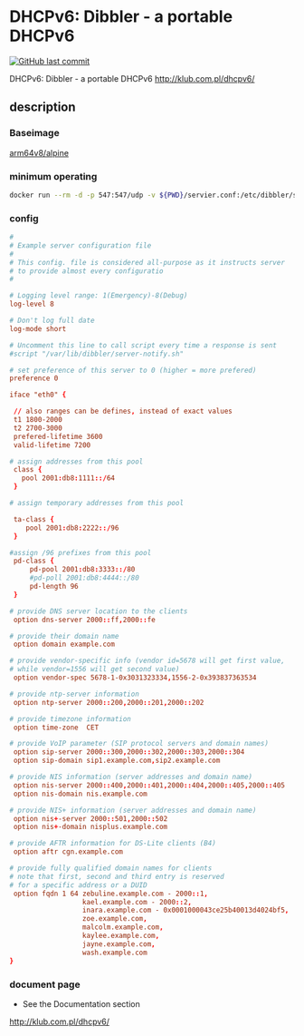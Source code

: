 # DHCPv6: Dibbler - a portable DHCPv6

[![GitHub last commit](https://img.shields.io/github/last-commit/google/skia.svg)](https://github.com/kometchtech/docker-build/commits/master/dibbler-server)

DHCPv6: Dibbler - a portable DHCPv6 <http://klub.com.pl/dhcpv6/>

## description

### Baseimage

[arm64v8/alpine](https://hub.docker.com/r/arm64v8/alpine/)

### minimum operating

```bash
docker run --rm -d -p 547:547/udp -v ${PWD}/servier.conf:/etc/dibbler/server.conf kometchtech/dibbler-server:latest
```

### config

```conf
#
# Example server configuration file
#
# This config. file is considered all-purpose as it instructs server
# to provide almost every configuratio
#

# Logging level range: 1(Emergency)-8(Debug)
log-level 8

# Don't log full date
log-mode short

# Uncomment this line to call script every time a response is sent
#script "/var/lib/dibbler/server-notify.sh"

# set preference of this server to 0 (higher = more prefered)
preference 0

iface "eth0" {

 // also ranges can be defines, instead of exact values
 t1 1800-2000
 t2 2700-3000
 prefered-lifetime 3600
 valid-lifetime 7200

# assign addresses from this pool
 class {
   pool 2001:db8:1111::/64
 }

# assign temporary addresses from this pool

 ta-class {
    pool 2001:db8:2222::/96
 }

#assign /96 prefixes from this pool
 pd-class {
     pd-pool 2001:db8:3333::/80
     #pd-poll 2001:db8:4444::/80
     pd-length 96
 }

# provide DNS server location to the clients
 option dns-server 2000::ff,2000::fe

# provide their domain name
 option domain example.com

# provide vendor-specific info (vendor id=5678 will get first value,
# while vendor=1556 will get second value)
 option vendor-spec 5678-1-0x3031323334,1556-2-0x393837363534

# provide ntp-server information
 option ntp-server 2000::200,2000::201,2000::202

# provide timezone information
 option time-zone  CET

# provide VoIP parameter (SIP protocol servers and domain names)
 option sip-server 2000::300,2000::302,2000::303,2000::304
 option sip-domain sip1.example.com,sip2.example.com

# provide NIS information (server addresses and domain name)
 option nis-server 2000::400,2000::401,2000::404,2000::405,2000::405
 option nis-domain nis.example.com

# provide NIS+ information (server addresses and domain name)
 option nis+-server 2000::501,2000::502
 option nis+-domain nisplus.example.com

# provide AFTR information for DS-Lite clients (B4)
 option aftr cgn.example.com

# provide fully qualified domain names for clients
# note that first, second and third entry is reserved
# for a specific address or a DUID
 option fqdn 1 64 zebuline.example.com - 2000::1,
                  kael.example.com - 2000::2,
                  inara.example.com - 0x0001000043ce25b40013d4024bf5,
                  zoe.example.com,
                  malcolm.example.com,
                  kaylee.example.com,
                  jayne.example.com,
                  wash.example.com
}
```

### document page

- See the Documentation section

<http://klub.com.pl/dhcpv6/>
